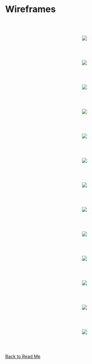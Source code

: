 # Wireframes
<br><br>

<p align="center">
<img src="assets/wireframes/homepage.jpg">
</p>
<br><br>

<p align="center">
<img src="assets/wireframes/products.jpg">
</p>
<br><br>

<p align="center">
<img src="assets/wireframes/product_detail.jpg">
</p>
<br><br>

<p align="center">
<img src="assets/wireframes/shopping_bag.jpg">
</p>
<br><br>

<p align="center">
<img src="assets/wireframes/checkout.jpg">
</p>
<br><br>

<p align="center">
<img src="assets/wireframes/profile.jpg">
</p>
<br><br>

<p align="center">
<img src="assets/wireframes/add_product.jpg">
</p>
<br><br>

<p align="center">
<img src="assets/wireframes/edit_product.jpg">
</p>
<br><br>

<p align="center">
<img src="assets/wireframes/reviews.jpg">
</p>
<br><br>

<p align="center">
<img src="assets/wireframes/wishlist.jpg">
</p>
<br><br>

<p align="center">
<img src="assets/wireframes/sign_up.jpg">
</p>
<br><br>

<p align="center">
<img src="assets/wireframes/sign_in.jpg">
</p>
<br><br>

<p align="center">
<img src="assets/wireframes/sign_out.jpg">
</p>
<br><br>

[Back to Read Me](./README.md)